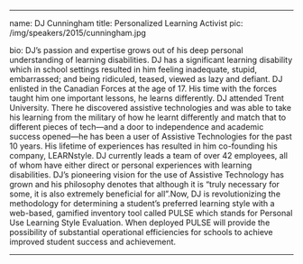---

name: DJ Cunningham
title: Personalized Learning Activist
pic: /img/speakers/2015/cunningham.jpg


bio: DJ’s passion and expertise grows out of his deep personal understanding of learning disabilities. DJ has a significant learning disability which in school settings resulted in him feeling inadequate, stupid, embarrassed; and being ridiculed, teased, viewed as lazy and defiant. DJ enlisted in the Canadian Forces at the age of 17.  His time with the forces taught him one important lessons, he learns differently.  DJ attended Trent University.  There he discovered assistive technologies and was able to take his learning from the military of how he learnt differently and match that to different pieces of tech—and a door to independence and academic success opened—he has been a user of Assistive Technologies for the past 10 years. His lifetime of experiences has resulted in him co-founding his company, LEARNstyle.  DJ currently leads a team of over 42 employees, all of whom have either direct or personal experiences with learning disabilities. DJ’s pioneering vision for the use of Assistive Technology has grown and his philosophy denotes that although it is “truly necessary for some, it is also extremely beneficial for all”.Now, DJ is revolutionizing the methodology for determining a student’s preferred learning style with a web-based, gamified inventory tool called PULSE which stands for Personal Use Learning Style Evaluation. When deployed PULSE will provide the possibility of substantial operational efficiencies for schools to achieve improved student success and achievement.

---